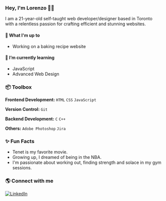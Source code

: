 ### Hey, I'm Lorenzo 👋🏼

I am a 21-year-old self-taught web developer/designer based in Toronto with a relentless passion for crafting efficient and stunning websites.<br>

#### 🚀 What I'm up to<br>

- Working on a baking recipe website<br>

#### 🌱 I’m currently learning<br>

- JavaScript<br>
- Advanced Web Design<br>

### 📦 Toolbox

**Frontend Development:** `HTML` `CSS` `JavaScript`
 
**Version Control:** `Git`

**Backend Development:** `C` `C++`

**Others:** `Adobe Photoshop` `Jira`

### ✨ Fun Facts 

- Tenet is my favorite movie.
- Growing up, I dreamed of being in the NBA.
- I'm passionate about working out, finding strength and solace in my gym sessions.
 
### 🌎 Connect with me
[![LinkedIn](https://img.shields.io/badge/LinkedIn-%230077B5.svg?logo=linkedin&logoColor=white)](https://linkedin.com/in/lorenzo-tommasi-747a91285/) 

